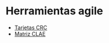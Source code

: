 # Herramientas agile 
 - [Tarjetas CRC](https://docs.google.com/spreadsheets/d/1iI2npuWymhx0Va9cRdP5NvV7Vv_QTiO1/edit?usp=sharing&ouid=111924917747906342848&rtpof=true&sd=true)
 - [Matriz CLAE](https://docs.google.com/spreadsheets/d/1zQBcdlkj1jGsX7Yz-xPJ_c5SQVeSQ8UFPKBbNLPGmOA/edit?usp=sharing)
